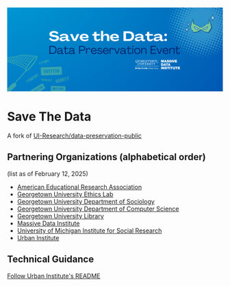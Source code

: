 ![alt text](assets/save-the-data-header.png)

# Save The Data 

A fork of [UI-Research/data-preservation-public](https://github.com/UI-Research/data-preservation-public)

## Partnering Organizations (alphabetical order)
(list as of February 12, 2025)

- [American Educational Research Association](https://www.aera.net/)
- [Georgetown University Ethics Lab](https://ethicslab.georgetown.edu/)
- [Georgetown University Department of Sociology](https://sociology.georgetown.edu/)
- [Georgetown University Department of Computer Science](https://cs.georgetown.edu/)
- [Georgetown University Library](https://library.georgetown.edu/)
- [Massive Data Institute](https://library.georgetown.edu/scholarly-communication)
- [University of Michigan Institute for Social Research](https://isr.umich.edu/)
- [Urban Institute](https://www.urban.org/)


## Technical Guidance

[Follow Urban Institute's README](README_UI.md)